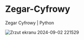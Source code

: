 # Zegar-Cyfrowy
Zegar Cyfrowy | Python




![Zrzut ekranu 2024-09-02 221529](https://github.com/user-attachments/assets/db7b94a6-2330-47cd-9fb6-fc1db2dca205)
